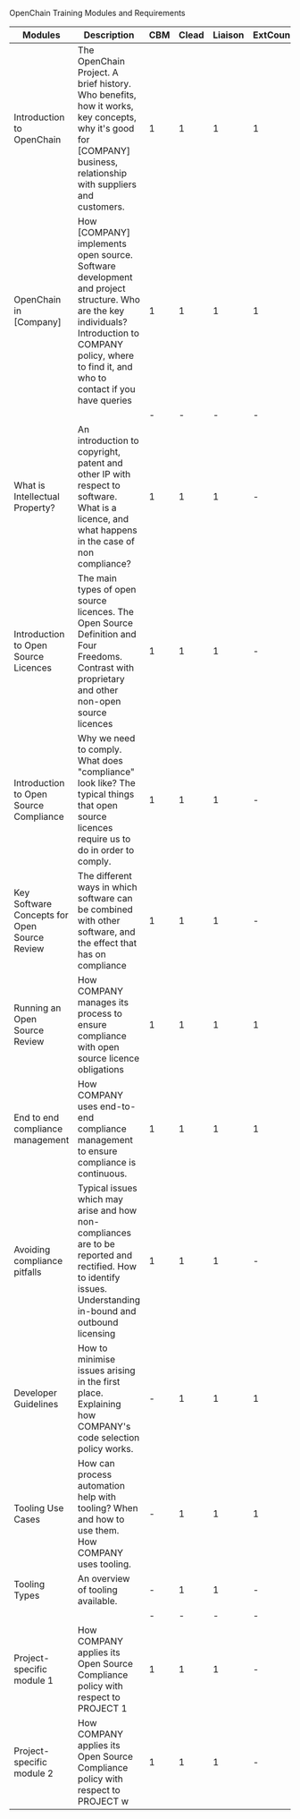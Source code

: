 OpenChain Training Modules and Requirements 

| Modules                                      | Description                                                                                                                                                                                             | CBM | Clead | Liaison | ExtCounsel | JuniorDev | SeniorDev | DevLead | Arch | RelEng | ProjCom | DevOps | UIDev | UX | QM | Doc | ProductTrain | OCTrain | ProductMkt |
|----------------------------------------------|---------------------------------------------------------------------------------------------------------------------------------------------------------------------------------------------------------|-----|-------|---------|------------|-----------|-----------|---------|------|--------|---------|--------|-------|----|----|-----|--------------|---------|------------|
| Introduction to OpenChain                    | The OpenChain Project. A brief history. Who benefits, how it works, key concepts, why it's good for [COMPANY] business, relationship with suppliers and customers.                                      | 1   | 1     | 1       | 1          | 1         | 1         | 1       | 1    | 1      | 1       | 1      | 1     | 1  | 1  | 1   | 1            | 1       | 1          |
| OpenChain in [Company]                       | How [COMPANY] implements open source. Software development and project structure. Who are the key individuals? Introduction to COMPANY policy, where to find it, and who to contact if you have queries | 1   | 1     | 1       | 1          | 1         | 1         | 1       | 1    | 1      | 1       | 1      | 1     | 1  | 1  | 1   | -            | 1       | -          |
|                                              |                                                                                                                                                                                                         | -   | -     | -       | -          | -         | -         | -       | -    | -      | -       | -      | -     | -  | -  | -   | -            | -       | -          |
| What is Intellectual Property?               | An introduction to copyright, patent and other IP with respect to software. What is a licence, and what happens in the case of non compliance?                                                          | 1   | 1     | 1       | -          | 1         | 1         | 1       | 1    | 1      | 1       | 1      | 1     | 1  | 1  | 1   | 1            | 1       | 1          |
| Introduction to Open Source Licences         | The main types of open source licences. The Open Source Definition and Four Freedoms. Contrast with proprietary and other non-open source licences                                                      | 1   | 1     | 1       | -          | 1         | 1         | 1       | 1    | 1      | 1       | 1      | 1     | 1  | 1  | 1   | 1            | 1       | -          |
| Introduction to Open Source Compliance       | Why we need to comply. What does "compliance" look like? The typical things that open source licences require us to do in order to comply.                                                              | 1   | 1     | 1       | -          | 1         | 1         | 1       | 1    | 1      | 1       | 1      | 1     | 1  | 1  | 1   | -            | 1       | -          |
| Key Software Concepts for Open Source Review | The different ways in which software can be combined with other software, and the effect that has on compliance                                                                                         | 1   | 1     | 1       | -          | 1         | 1         | 1       | 1    | 1      | 1       | 1      | 1     | 1  | 1  | -   | -            | 1       | -          |
| Running an Open Source Review                | How COMPANY manages its process to ensure compliance with open source licence obligations                                                                                                               | 1   | 1     | 1       | 1          | -         | 1         | 1       | 1    | 1      | 1       | 1      | 1     | 1  | 1  | -   | -            | 1       | -          |
| End to end compliance management             | How COMPANY uses end-to-end compliance management to ensure compliance is continuous.                                                                                                                   | 1   | 1     | 1       | 1          | -         | 1         | 1       | 1    | 1      | 1       | 1      | 1     | 1  | 1  | 1   | 1            | 1       | 1          |
| Avoiding compliance pitfalls                 | Typical issues which may arise and how non-compliances are to be reported and rectified. How to identify issues. Understanding in-bound and outbound licensing                                          | 1   | 1     | 1       | -          | 1         | 1         | 1       | 1    | 1      | 1       | 1      | 1     | 1  | 1  | -   | -            | 1       | -          |
| Developer Guidelines                         | How to minimise issues arising in the first place. Explaining how COMPANY's code selection policy works.                                                                                                | -   | 1     | 1       | 1          | 1         | -         | -       | -    | -      | 1       | 1      | -     | -  | -  | -   | -            | 1       | -          |
| Tooling Use Cases                            | How can process automation help with tooling? When and how to use them. How COMPANY uses tooling.                                                                                                       | -   | 1     | 1       | 1          | 1         | -         | -       | -    | -      | 1       | 1      | -     | -  | -  | -   | -            | 1       | -          |
| Tooling Types                                |  An overview of tooling available.                                                                                                                                                                      | -   | 1     | 1       | -          | -         | -         | -       | -    | -      | -       | -      | -     | -  | -  | -   | -            | 1       | -          |
|                                              |                                                                                                                                                                                                         | -   | -     | -       | -          | -         | -         | -       | -    | -      | -       | -      | -     | -  | -  | -   | -            | -       | -          |
| Project-specific module 1                    | How COMPANY applies its Open Source Compliance policy with respect to PROJECT 1                                                                                                                         | 1   | 1     | 1       | -          | 1         | 1         | 1       | 1    | 1      | 1       | 1      | 1     | 1  | 1  | 1   | 1            | 1       | -          |
| Project-specific module 2                    | How COMPANY applies its Open Source Compliance policy with respect to PROJECT w                                                                                                                         | 1   | 1     | 1       | -          | 1         | 1         | 1       | 1    | 1      | 1       | 1      | 1     | 1  | 1  | 1   | 1            | 1       | -          |

